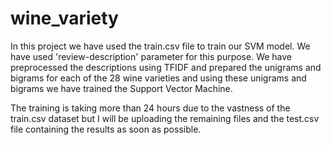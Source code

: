 # wine_variety

In this project we have used the train.csv file to train our SVM model. We have used 'review-description' parameter for this purpose. We have preprocessed the descriptions using TFIDF and prepared the unigrams and bigrams for each of the 28 wine varieties and using these unigrams and bigrams we have trained the Support Vector Machine.

The training is taking more than 24 hours due to the vastness of the train.csv dataset but I will be uploading the remaining files and the test.csv file containing the results as soon as possible.

